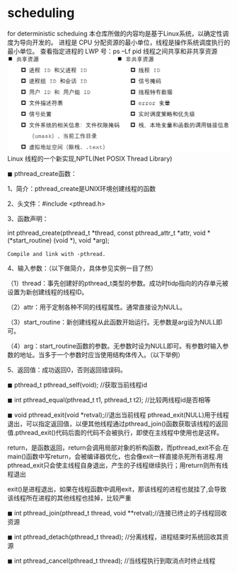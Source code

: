 # scheduling
for deterministic scheduing
本仓库所做的内容均是基于Linux系统，以确定性调度为导向开发的。 进程是 CPU 分配资源的最小单位，线程是操作系统调度执行的最小单位。 
查看指定进程的 LWP 号：ps –Lf pid
线程之间共享和非共享资源
![alt text](image.png)
 Linux 线程的一个新实现,NPTL(Net POSIX Thread Library)

◼ 
pthread_create函数：

1、简介：pthread_create是UNIX环境创建线程的函数

2、头文件：#include <pthread.h>

3、函数声明：

int pthread_create(pthread_t *thread, const pthread_attr_t *attr,
                          void *(*start_routine) (void *), void *arg);

    Compile and link with -pthread.

4、输入参数：（以下做简介，具体参见实例一目了然）

（1）thread：事先创建好的pthread_t类型的参数。成功时tidp指向的内存单元被设置为新创建线程的线程ID。

（2）attr：用于定制各种不同的线程属性。通常直接设为NULL。

（3）start_routine：新创建线程从此函数开始运行。无参数是arg设为NULL即可。

（4）arg：start_routine函数的参数。无参数时设为NULL即可。有参数时输入参数的地址。当多于一个参数时应当使用结构体传入。（以下举例）

5、返回值：成功返回0，否则返回错误码。

◼ pthread_t pthread_self(void); //获取当前线程id

◼ int pthread_equal(pthread_t t1, pthread_t t2); //比较两线程id是否相等

◼ void pthread_exit(void *retval);//退出当前线程
pthread_exit(NULL)用于线程退出，可以指定返回值，以便其他线程通过pthread_join()函数获取该线程的返回值.pthread_exit()代码后面的代码不会被执行，即使在主线程中使用也是这样。

return，是函数返回，return会调用局部对象的析构函数，而pthread_exit不会.在main()函数中写return，会被编译器优化，也会像exit一样直接杀死所有进程.用pthread_exit只会使主线程自身退出，产生的子线程继续执行；用return则所有线程退出

exit()是进程退出，如果在线程函数中调用exit，那该线程的进程也就挂了,会导致该线程所在进程的其他线程也挂掉，比较严重

◼ int pthread_join(pthread_t thread, void **retval);//连接已终止的子线程回收资源

◼ int pthread_detach(pthread_t thread); //分离线程，进程结束时系统回收其资源

◼ int pthread_cancel(pthread_t thread); //当线程执行到取消点时终止线程